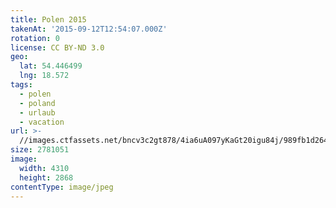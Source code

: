 ```yaml
---
title: Polen 2015
takenAt: '2015-09-12T12:54:07.000Z'
rotation: 0
license: CC BY-ND 3.0
geo:
  lat: 54.446499
  lng: 18.572
tags:
  - polen
  - poland
  - urlaub
  - vacation
url: >-
  //images.ctfassets.net/bncv3c2gt878/4ia6uA097yKaGt20igu84j/989fb1d2647b05d6dd60897a76050382/polen-2015_25836862092_o
size: 2781051
image:
  width: 4310
  height: 2868
contentType: image/jpeg
---
```



